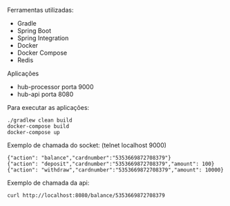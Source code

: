 Ferramentas utilizadas:
- Gradle
- Spring Boot
- Spring Integration
- Docker
- Docker Compose
- Redis


Aplicações 
    
- hub-processor porta 9000
- hub-api porta 8080
    

Para executar as aplicações: 

    ./gradlew clean build
    docker-compose build
    docker-compose up

Exemplo de chamada do socket: (telnet localhost 9000)

    {"action": "balance","cardnumber":"5353669872708379"}
    {"action": "deposit","cardnumber":"5353669872708379","amount": 100}
    {"action": "withdraw","cardnumber":"5353669872708379","amount": 10000}

Exemplo de chamada da api:
    
    curl http://localhost:8080/balance/5353669872708379
